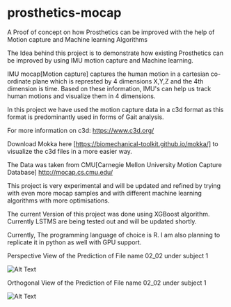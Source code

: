# prosthetics-mocap
A Proof of concept on how Prosthetics can be improved with the help of Motion capture and Machine learning Algorithms

The Idea behind this project is to demonstrate how existing Prosthetics can be improved by using IMU motion capture and Machine learning. 

IMU mocap[Motion capture] captures the human motion in a cartesian co-ordinate plane which is represted by 4 dimensions X,Y,Z and the 4th dimension is time. Based on these information, IMU's can help us track human motions and visualize them in 4 dimensions. 

In this project we have used the motion capture data in a c3d format as this format is predominantly used in forms of Gait analysis. 

For more information on c3d:
https://www.c3d.org/

Download Mokka here [https://biomechanical-toolkit.github.io/mokka/] to visualize the c3d files in a more easier way. 


The Data was taken from CMU[Carnegie Mellon University Motion Capture Database]  http://mocap.cs.cmu.edu/ 

This project is very experimental and will be updated and refined by trying with even more mocap samples and with different machine learning algorithms with more optimisations. 

The current Version of this project was done using XGBoost algorithm. Currently LSTMS are being tested out and will be updated shortly. 

Currently, The programming language of choice is R. I am also planning to replicate it in python as well with GPU support. 



Perspective View of the Prediction of File name 02_02 under subject 1 

![Alt Text](https://i.imgur.com/vxLWzP5.gif)

Orthogonal View of the Prediction of File name 02_02 under subject 1 

![Alt Text](https://github.com/Yogge-Yooge/prosthetics-mocap/blob/master/02_02_predicted_orthogonal_n1.gif)

